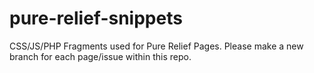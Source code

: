 # pure-relief-snippets
CSS/JS/PHP Fragments used for Pure Relief Pages. Please make a new branch for each page/issue within this repo. 
